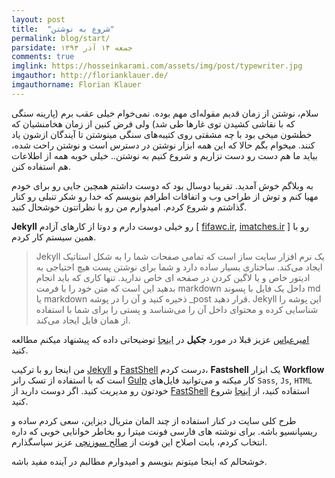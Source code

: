 ```yaml
---
layout: post
title:  "شروع به نوشتن"
permalink: blog/start/
parsidate: جمعه ۱۴ آذر ۱۳۹۳
comments: true
imglink: https://hosseinkarami.com/assets/img/post/typewriter.jpg
imgauthor: http://florianklauer.de/
imgauthorname: Florian Klauer
---
```


سلام، نوشتن از زمان قدیم مقوله‌ای مهم بوده. نمی‌خوام خیلی عقب برم (پارینه سنگی که با نقاشی کشیدن توی غارها طی شد) ولی فرض کنین از زمان هخامنشیان که خطشون میخی بود با چه مشقتی روی کتیبه‌های سنگی مینوشتن تا آیندگان ازشون یاد کنند.
میخوام بگم حالا که این همه ابزار نوشتن در دسترس است و نوشتن راحت شده، بیاید ما هم دست رو دست نزاریم و شروع کنیم به نوشتن.. خیلی خوبه همه از اطلاعات هم استفاده کنن.

به وبلاگم خوش آمدید.
تقریبا دوسال بود که دوست داشتم همچین جایی رو برای خودم مهیا کنم و توش از طراحی وب و اتفاقات اطرافم بنویسم که خدا رو شکر تنبلی رو کنار گذاشتم و شروع کردم. امیدوارم من رو با نظراتتون خوشحال کنید.

<span>**Jekyll**</span>  رو خیلی دوست دارم و دوتا از کارهای آزادم [ [fifawc.ir][fifawc], [imatches.ir][imatches] ] رو با همین سیستم کار کردم.

>Jekyll یک نرم افزار سایت ساز است که تمامی صفحات شما را به شکل استاتیک ایجاد می‌کند. ساختاری بسیار ساده دارد و شما برای نوشتن پست هیچ احتیاجی به ادیتور خاص و یا لاگین کردن در صفحه ای خاص ندارید. تنها کاری که باید انجام بدهید این است که متن خود را با فرمت markdown داخل یک فایل با پسوند md یا markdown ذخیره کنید و آن را در پوشه _post قرار دهید. Jekyll این پوشه را شناسایی کرده و محتوای داخل آن را می‌شناسد و پستی را برای شما با استفاده از همان فایل ایجاد می‌کند.

[امیرعباس][amirabbas] عزیز قبلا در مورد <span>**جکیل**</span> در [اینجا][frontend] توضیحاتی داده که پیشنهاد میکنم مطالعه کنید.

من اینجا رو با ترکیب <span>[Jekyll][jekyll]</span>  و <span>[FastShell][fastshell]</span> درست کردم،
  <span>**Fastshell**</span> یک ابزار <span>**Workflow**</span> است که با استفاده از تسک رانر  <span>[Gulp][Gulp]</span> کار میکنه و می‌توانید فایل‌های `Sass`, `Js`, `HTML` خودتون رو مدیریت کنید. اگر دوست دارید از <span>[FastShell][fastshell]</span> استفاده کنید، از [اینجا][docs] شروع کنید.

طرح کلی سایت در کنار استفاده از چند المان متریال دیزاین، سعی کردم ساده و ریسپانسیو باشه. برای نوشته های فارسی فونت میترا رو بخاطر خوانایی خوبی که داره انتخاب کردم، بابت اصلاح این فونت از [صالح سوزنچی][saleh] عزیز سپاسگذارم.

خوشحالم که اینجا میتونم بنویسم و امیدوارم مطالبم در آینده مفید باشه.


[fastshell]: http://hosseinkarami.github.io/fastshell/
[jekyll]: http://jekyllrb.com/
[fifawc]: http://fifawc.ir/
[imatches]: http://imatches.ir/
[amirabbas]: https://twitter.com/amir_abbas
[frontend]: http://front-end.ir/webdesign/why-i-have-chosen-jekyll/
[Gulp]: http://gulpjs.com/
[docs]: https://github.com/HosseinKarami/fastshell/blob/master/docs/DOCS.md
[saleh]: https://twitter.com/zoghal